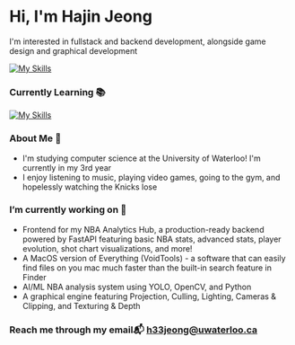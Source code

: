 # Hi, I'm Hajin Jeong 

I'm interested in fullstack and backend development, alongside game design and graphical development

[![My Skills](https://skillicons.dev/icons?i=py,c,cpp,react,nodejs,nextjs,express,js,html,css,postgres,mysql,aws,azure,fastapi)](https://skillicons.dev)

### Currently Learning 📚
[![My Skills](https://skillicons.dev/icons?i=java,spring,flutter)](https://skillicons.dev)

### About Me 👾

* I'm studying computer science at the University of Waterloo! I'm currently in my 3rd year
* I enjoy listening to music, playing video games, going to the gym, and hopelessly watching the Knicks lose


### I’m currently working on 🔨

* Frontend for my NBA Analytics Hub, a production-ready backend powered by FastAPI featuring basic NBA stats, advanced stats, player evolution, shot chart visualizations, and more!
* A MacOS version of Everything (VoidTools) - a software that can easily find files on you mac much faster than the built-in search feature in Finder
* AI/ML NBA analysis system using YOLO, OpenCV, and Python
* A graphical engine featuring Projection, Culling, Lighting, Cameras & Clipping, and Texturing & Depth


### Reach me through my email📬 h33jeong@uwaterloo.ca

